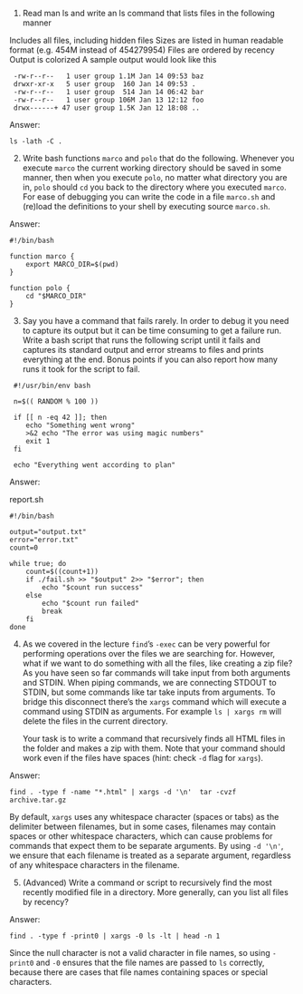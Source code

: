 1. Read man ls and write an ls command that lists files in the following manner

Includes all files, including hidden files
Sizes are listed in human readable format (e.g. 454M instead of 454279954)
Files are ordered by recency
Output is colorized
A sample output would look like this

```
 -rw-r--r--   1 user group 1.1M Jan 14 09:53 baz
 drwxr-xr-x   5 user group  160 Jan 14 09:53 .
 -rw-r--r--   1 user group  514 Jan 14 06:42 bar
 -rw-r--r--   1 user group 106M Jan 13 12:12 foo
 drwx------+ 47 user group 1.5K Jan 12 18:08 ..
 ```
 
 Answer:
 
 ```
 ls -lath -C .
 ```
 
 2. Write bash functions `marco` and `polo` that do the following. Whenever you execute `marco` the current working directory should be saved in some manner, then when you execute `polo`, no matter what directory you are in, `polo` should `cd` you back to the directory where you executed `marco`. For ease of debugging you can write the code in a file `marco.sh` and (re)load the definitions to your shell by executing source `marco.sh`.

Answer:

```
#!/bin/bash

function marco {
    export MARCO_DIR=$(pwd)
}

function polo {
    cd "$MARCO_DIR"
}

```

3. Say you have a command that fails rarely. In order to debug it you need to capture its output but it can be time consuming to get a failure run. Write a bash script that runs the following script until it fails and captures its standard output and error streams to files and prints everything at the end. Bonus points if you can also report how many runs it took for the script to fail.

```
 #!/usr/bin/env bash

 n=$(( RANDOM % 100 ))

 if [[ n -eq 42 ]]; then
    echo "Something went wrong"
    >&2 echo "The error was using magic numbers"
    exit 1
 fi

 echo "Everything went according to plan"
```

Answer:

report.sh
```
#!/bin/bash

output="output.txt"
error="error.txt"
count=0

while true; do
    count=$((count+1))
    if ./fail.sh >> "$output" 2>> "$error"; then
        echo "$count run success"
    else
        echo "$count run failed"
        break
    fi
done

```

4. As we covered in the lecture `find`’s `-exec` can be very powerful for performing operations over the files we are searching for. However, what if we want to do something with all the files, like creating a zip file? As you have seen so far commands will take input from both arguments and STDIN. When piping commands, we are connecting STDOUT to STDIN, but some commands like tar take inputs from arguments. To bridge this disconnect there’s the `xargs` command which will execute a command using STDIN as arguments. For example `ls | xargs rm` will delete the files in the current directory.   
   
   Your task is to write a command that recursively finds all HTML files in the folder and makes a zip with them. Note that your command should work even if the files have spaces (hint: check `-d` flag for `xargs`).

Answer:

```
find . -type f -name "*.html" | xargs -d '\n'  tar -cvzf archive.tar.gz
```

By default, `xargs` uses any whitespace character (spaces or tabs) as the delimiter between filenames, but in some cases, filenames may contain spaces or other whitespace characters, which can cause problems for commands that expect them to be separate arguments. By using `-d '\n'`, we ensure that each filename is treated as a separate argument, regardless of any whitespace characters in the filename.


5. (Advanced) Write a command or script to recursively find the most recently modified file in a directory. More generally, can you list all files by recency?

Answer:

```
find . -type f -print0 | xargs -0 ls -lt | head -n 1
```

Since the null character is not a valid character in file names, so using `-print0` and `-0` ensures that the file names are passed to `ls` correctly, because there are cases that file names containing spaces or special characters.
